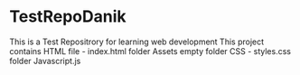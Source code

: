 # TestRepoDanik
This is a Test Repositrory for learning web development
This project contains
    HTML file - index.html
    folder Assets empty
    folder CSS - styles.css
    folder Javascript.js
    